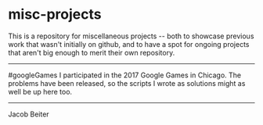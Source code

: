 misc-projects
============

This is a repository for miscellaneous projects -- both to showcase previous work that wasn't initially on github, and to have a spot for ongoing projects that aren't big enough to merit their own repository.

-----------
#googleGames
I participated in the 2017 Google Games in Chicago. The problems have been released, so the scripts I wrote as solutions might as well be up here too. 






----------
Jacob Beiter

